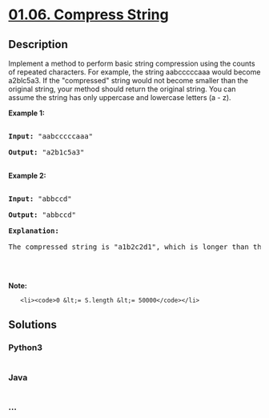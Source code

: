 # [01.06. Compress String](https://leetcode-cn.com/problems/compress-string-lcci)

## Description
<p>Implement a method to perform basic string compression using the counts of repeated characters. For example, the string aabcccccaaa would become a2blc5a3. If the &quot;compressed&quot; string would not become smaller than the original string, your method should return the original string. You can assume the string has only uppercase and lowercase letters (a - z).</p>

<p><strong>Example 1:</strong></p>

<pre>
<strong>Input: </strong>&quot;aabcccccaaa&quot;
<strong>Output: </strong>&quot;a2b1c5a3&quot;
</pre>

<p><strong>Example 2:</strong></p>

<pre>
<strong>Input: </strong>&quot;abbccd&quot;
<strong>Output: </strong>&quot;abbccd&quot;
<strong>Explanation: </strong>
The compressed string is &quot;a1b2c2d1&quot;, which is longer than the original string.
</pre>

<p>&nbsp;</p>

<p><strong>Note:</strong></p>

<ol>
	<li><code>0 &lt;= S.length &lt;= 50000</code></li>
</ol>



## Solutions


### Python3

```python

```

### Java

```java

```

### ...
```

```
